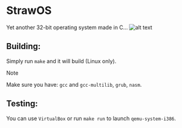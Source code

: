 # StrawOS
Yet another 32-bit operating system made in C...
![alt text](https://cdn.discordapp.com/attachments/1017407232733888602/1244686406782029834/logo.png?ex=6656040c&is=6654b28c&hm=9647e917a27353ed006a5a2b450cd6a5ca3b7f0567f3f6913c4e6e7bc02ed2b7&)

## Building:
Simply run ```make``` and it will build (Linux only).
> [!NOTE]
> Make sure you have:
> ```gcc``` and ```gcc-multilib```,
>  ```grub```,
>  ```nasm```.

## Testing:
You can use ```VirtualBox``` or run ```make run``` to launch ```qemu-system-i386```.

